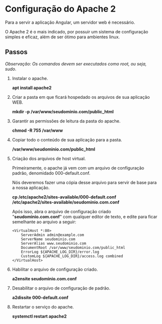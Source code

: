 # Configuração do Apache 2

Para a servir a aplicação Angular, um servidor web é necessário.

O Apache 2 é o mais indicado, por possuir um sistema de configuração simples e eficaz, além de ser ótimo para ambientes linux.

## Passos

*Observação: Os comandos devem ser executados como root, ou seja, sudo*.

1. Instalar o apache.
    
    **apt install apache2**
    

1. Criar a pasta em que ficará hospedado os arquivos de sua aplicação WEB.
    
    **mkdir -p /var/www/seudominio.com/public_html**
    
2. Garantir as permissões de leitura da pasta do apache.
    
    **chmod -R 755 /var/www**
    

1. Copiar todo o conteúdo de sua aplicação para a pasta.
    
    **/var/www/seudominio.com/public_html**
    
2. Criação dos arquivos de host virtual.
    
    Primeiramente, o apache já vem com um arquivo de configuração padrão, denomidado 000-default.conf.
    
    Nós deveremos fazer uma cópia desse arquivo para servir de base para a nossa aplicação.
    
    **cp /etc/apache2/sites-available/000-default.conf /etc/apache2/sites-available/seudominio.com.conf**
    
    Após isso, abra o arquivo de configuração criado "**seudominio.com.conf**" com qualquer editor de texto, e edite para ficar semelhante ao arquivo a seguir:
    
    ```
    <VirtualHost *:80>
        ServerAdmin admin@example.com
        ServerName seudominio.com
        ServerAlias www.seudominio.com
        DocumentRoot /var/www/seudominio.com/public_html
        ErrorLog ${APACHE_LOG_DIR}/error.log
        CustomLog ${APACHE_LOG_DIR}/access.log combined
    </VirtualHost>
    ```
    

1. Habilitar o arquivo de configuração criado.
    
    **a2ensite seudominio.com.conf**
    
2. Desabilitar o arquivo de configuração de padrão.
    
    **a2dissite 000-default.conf**
    
3. Restartar o serviço do apache.
    
    **systemctl restart apache2**
